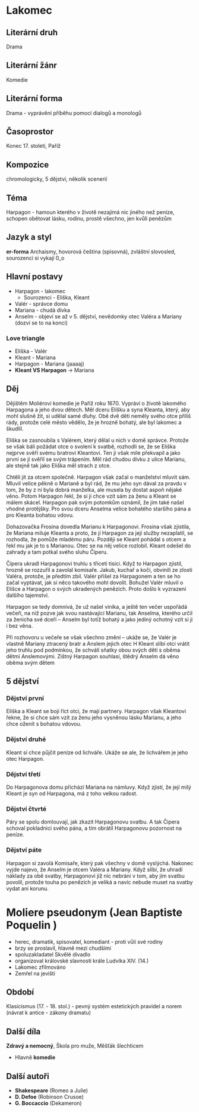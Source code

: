 # Lakomec

## Literární druh
Drama
## Literární žánr
Komedie
## Literární forma
Drama - vyprávění příběhu pomocí dialogů a monologů
## Časoprostor
Konec 17. století, Paříž
## Kompozice
chromologicky, 5 dějství, několik scenerií
## Téma
Harpagon - hamoun kterého v životě nezajímá nic jiného než peníze, schopen obětovat lásku, rodinu, prostě všechno, jen kvůli penězům
## Jazyk a styl
**er-forma**
Archaismy, hovorová čeština (spisovná), zvláštní slovosled, sourozenci si vykají 0_o
## Hlavní postavy
- Harpagon - lakomec
    - Sourozenci - Eliška, Kleant
- Valér - správce domu
- Mariana - chudá dívka
- Anselm - objeví se až v 5. dějství, nevědomky otec Valéra a Mariany (dozví se to na konci)
### Love triangle
- Eliška - Valér
- Kleant - Mariana
- Harpagon - Mariana (jaaaaj)
- **Kleant VS Harpagon** -> Mariana

## Děj
Dějištěm Moliérovi komedie je Paříž roku 1670. Vypráví o životě lakomého Harpagona a jeho dvou dětech. Měl dceru Elišku a syna Kleanta, který, aby mohl slušně žít, si udělal samé dluhy. Obě dvě děti neměly svého otce příliš rády, protože celé město vědělo, že je hrozně bohatý, ale byl lakomec a škudlil.

Eliška se zasnoubila s Valérem, který dělal u nich v domě správce. Protože se však báli požádat otce o svolení k svatbě, rozhodli se, že se Eliška nejprve svěří svému bratrovi Kleantovi. Ten ji však mile překvapil a jako první se jí svěřil se svým trápením. Měl rád chudou dívku z ulice Marianu, ale stejně tak jako Eliška měl strach z otce.

Chtěli jít za otcem společně. Harpagon však začal o manželství mluvit sám. Mluvil velice pěkně o Marianě a byl rád, že mu jeho syn dával za pravdu v tom, že by z ní byla dobrá manželka, ale musela by dostat aspoň nějaké věno. Potom Harpagon řekl, že si ji chce vzít sám za ženu a Kleant se málem skácel. Harpagon pak svým potomkům oznámil, že jim také našel vhodné protějšky. Pro svou dceru Anselma velice bohatého staršího pána a pro Kleanta bohatou vdovu.

Dohazovačka Frosina dovedla Marianu k Harpagonovi. Frosina však zjistila, že Mariana miluje Kleanta a proto, že jí Harpagon za její služby nezaplatil, se rozhodla, že pomůže mladému páru. Později se Kleant pohádal s otcem a řekl mu jak je to s Marianou. Otec se na něj velice rozlobil. Kleant odešel do zahrady a tam potkal svého sluhu Čiperu.

Čipera ukradl Harpagonovi truhlu s třiceti tisíci. Když to Harpagon zjistil, hrozně se rozzuřil a zavolal komisaře. Jakub, kuchař a kočí, obvinili ze zlosti Valéra, protože, je předtím zbil. Valér přišel za Harpagonem a ten se ho začal vyptávat, jak si něco takového mohl dovolit. Bohužel Valér mluvil o Elišce a Harpagon o svých ukradených penězích. Proto došlo k vyzrazení dalšího tajemství.

Harpagon se tedy domnívá, že už našel viníka, a ještě ten večer uspořádá večeři, na niž pozve jak svou nastávající Marianu, tak Anselma, kterého určil za ženicha své dceři – Anselm byl totiž bohatý a jako jediný ochotný vzít si ji i bez věna.

Při rozhovoru u večeře se však všechno změní – ukáže se, že Valér je vlastně Mariany ztracený bratr a Anslem jejich otec
H Kleant slíbí otci vrátit jeho truhlu pod podmínkou, že schválí sňatky obou svých dětí s oběma dětmi Anslemovými. Zištný Harpagon souhlasí, štědrý Anselm dá věno oběma svým dětem

## 5 dějství
### Dějství první
Eliška a Kleant se bojí říct otci, že mají partnery. Harpagon však Kleantovi řekne, že si chce sám vzít za ženu jeho vysněnou lásku Marianu, a jeho chce oženit s bohatou vdovou.

### Dějství druhé
Kleant si chce půjčit peníze od lichváře. Ukáže se ale, že lichvářem je jeho otec Harpagon.
### Dějství třetí
Do Harpagonova domu přichází Mariana na námluvy. Když zjistí, že její milý Kleant je syn od Harpagona, má z toho velkou radost.
### Dějství čtvrté
Páry se spolu domlouvají, jak zkazit Harpagonovu svatbu. A tak Čipera schoval pokladnici svého pána, a tím obrátil Harpagonovu pozornost na peníze.
### Dějství páte
Harpagon si zavolá Komisaře, který pak všechny v domě vyslýchá. Nakonec vyjde najevo, že Anselm je otcem Valéra a Mariany. Když slíbí, že uhradí náklady za obě svatby, Harpagonovi již nic nebrání v tom, aby jim svatbu povolil, protože touha po penězích je veliká a navíc nebude muset na svatby vydat ani korunu.


# Moliere pseudonym (Jean Baptiste Poquelin )
- herec, dramatik, spisovatel, komediant - proti vůli své rodiny
- brzy se proslavil, hlavně mezi chudšími
- spoluzakladatel Skvělé divadlo
- organizoval královské slavnosti krále Ludvíka XIV. (14.)
- Lakomec zfilmováno
- Zemřel na jevišti
## Období
Klasicismus (17. - 18. stol.) - pevný systém estetických pravidel a norem (návrat k antice - zákony dramatu)
## Další díla
**Zdravý a nemocný**, Škola pro muže, Měšťák šlechticem
- Hlavně **komedie**
## Další autoři
- **Shakespeare** (Romeo a Julie)
- **D. Defoe** (Robinson Crusoe)
- **G. Boccaccio** (Dekameron)